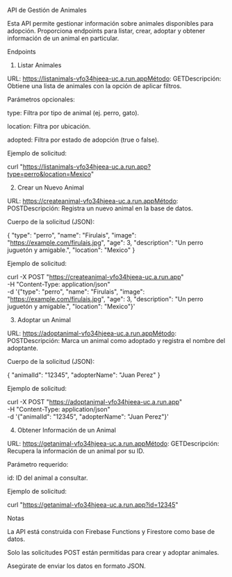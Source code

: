 API de Gestión de Animales

Esta API permite gestionar información sobre animales disponibles para adopción. Proporciona endpoints para listar, crear, adoptar y obtener información de un animal en particular.

Endpoints

1. Listar Animales

URL: https://listanimals-vfo34hjeea-uc.a.run.appMétodo: GETDescripción: Obtiene una lista de animales con la opción de aplicar filtros.

Parámetros opcionales:

type: Filtra por tipo de animal (ej. perro, gato).

location: Filtra por ubicación.

adopted: Filtra por estado de adopción (true o false).

Ejemplo de solicitud:

curl "https://listanimals-vfo34hjeea-uc.a.run.app?type=perro&location=Mexico"

2. Crear un Nuevo Animal

URL: https://createanimal-vfo34hjeea-uc.a.run.appMétodo: POSTDescripción: Registra un nuevo animal en la base de datos.

Cuerpo de la solicitud (JSON):

{
  "type": "perro",
  "name": "Firulais",
  "image": "https://example.com/firulais.jpg",
  "age": 3,
  "description": "Un perro juguetón y amigable.",
  "location": "Mexico"
}

Ejemplo de solicitud:

curl -X POST "https://createanimal-vfo34hjeea-uc.a.run.app" \
     -H "Content-Type: application/json" \
     -d '{"type": "perro", "name": "Firulais", "image": "https://example.com/firulais.jpg", "age": 3, "description": "Un perro juguetón y amigable.", "location": "Mexico"}'

3. Adoptar un Animal

URL: https://adoptanimal-vfo34hjeea-uc.a.run.appMétodo: POSTDescripción: Marca un animal como adoptado y registra el nombre del adoptante.

Cuerpo de la solicitud (JSON):

{
  "animalId": "12345",
  "adopterName": "Juan Perez"
}

Ejemplo de solicitud:

curl -X POST "https://adoptanimal-vfo34hjeea-uc.a.run.app" \
     -H "Content-Type: application/json" \
     -d '{"animalId": "12345", "adopterName": "Juan Perez"}'

4. Obtener Información de un Animal

URL: https://getanimal-vfo34hjeea-uc.a.run.appMétodo: GETDescripción: Recupera la información de un animal por su ID.

Parámetro requerido:

id: ID del animal a consultar.

Ejemplo de solicitud:

curl "https://getanimal-vfo34hjeea-uc.a.run.app?id=12345"

Notas

La API está construida con Firebase Functions y Firestore como base de datos.

Solo las solicitudes POST están permitidas para crear y adoptar animales.

Asegúrate de enviar los datos en formato JSON.